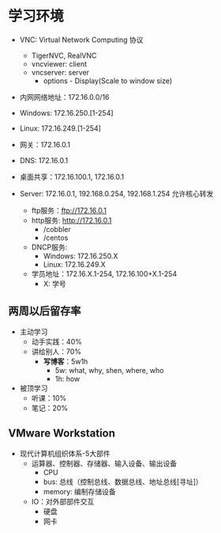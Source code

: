 # 学习环境

- VNC: Virtual Network Computing 协议
  - TigerNVC, RealVNC
  - vncviewer: client
  - vncserver: server
    - options - Display(Scale to window size)
- 内网网络地址：172.16.0.0/16
- Windows: 172.16.250.[1-254]
- Linux: 172.16.249.[1-254]
- 网关：172.16.0.1
- DNS: 172.16.0.1
- 桌面共享：172.16.100.1, 172.16.0.1

- Server: 172.16.0.1, 192.168.0.254, 192.168.1.254 允许核心转发
  - ftp服务：ftp://172.16.0.1
  - http服务: http://172.16.0.1
    - /cobbler
    - /centos
  - DNCP服务:
    - Windows: 172.16.250.X
    - Linux: 172.16.249.X
  - 学员地址：172.16.X.1-254, 172.16.100+X.1-254
    - X: 学号

## 两周以后留存率

- 主动学习
  - 动手实践：40%
  - 讲给别人：70%
    - **写博客**：5w1h
      - 5w: what, why, shen, where, who
      - 1h: how
- 被顶学习
  - 听课：10%
  - 笔记：20%

## VMware Workstation

- 现代计算机组织体系-5大部件
  - 运算器、控制器、存储器、输入设备、输出设备
    - CPU
    - bus: 总线（控制总线、数据总线、地址总线[寻址]）
    - memory: 编制存储设备
  - IO：对外部部件交互
    - 硬盘
    - 网卡